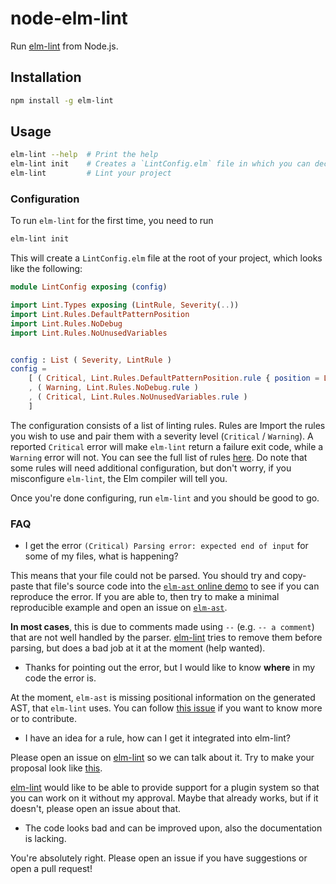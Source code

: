 # node-elm-lint

Run [elm-lint] from Node.js.

## Installation

```bash
npm install -g elm-lint
```

## Usage

```bash
elm-lint --help  # Print the help
elm-lint init    # Creates a `LintConfig.elm` file in which you can declare how you want to configure elm-lint
elm-lint         # Lint your project
```

### Configuration

To run `elm-lint` for the first time, you need to run

```bash
elm-lint init
```

This will create a `LintConfig.elm` file at the root of your project, which looks like the following:

```elm
module LintConfig exposing (config)

import Lint.Types exposing (LintRule, Severity(..))
import Lint.Rules.DefaultPatternPosition
import Lint.Rules.NoDebug
import Lint.Rules.NoUnusedVariables


config : List ( Severity, LintRule )
config =
    [ ( Critical, Lint.Rules.DefaultPatternPosition.rule { position = Lint.Rules.DefaultPatternPosition.Last } )
    , ( Warning, Lint.Rules.NoDebug.rule )
    , ( Critical, Lint.Rules.NoUnusedVariables.rule )
    ]
```

The configuration consists of a list of linting rules. Rules are
Import the rules you wish to use and pair them with a severity level (`Critical` / `Warning`).
A reported `Critical` error will make `elm-lint` return a failure exit code, while a `Warning` error will not. You can see the full list of rules [here](https://github.com/jfmengels/elm-lint#rules).
Do note that some rules will need additional configuration, but don't worry, if you misconfigure `elm-lint`, the Elm compiler will tell you.

Once you're done configuring, run `elm-lint` and you should be good to go.

### FAQ

- I get the error `(Critical) Parsing error: expected end of input` for some of my files, what is happening?

This means that your file could not be parsed.
You should try and copy-paste that file's source code into the [`elm-ast` online demo](http://bogdanp.github.io/elm-ast/example/) to see if you can reproduce the error. If you are able to, then try to make a minimal reproducible example and open an issue on [`elm-ast`](https://github.com/Bogdanp/elm-ast).

**In most cases**, this is due to comments made using `--` (e.g. `-- a comment`) that are not well handled by the parser. [elm-lint] tries to remove them before parsing, but does a bad job at it at the moment (help wanted).

- Thanks for pointing out the error, but I would like to know **where** in my code the error is.

At the moment, `elm-ast` is missing positional information on the generated AST, that `elm-lint` uses. You can follow [this issue](https://github.com/Bogdanp/elm-ast/issues/13) if you want to know more or to contribute.

- I have an idea for a rule, how can I get it integrated into elm-lint?

Please open an issue on [elm-lint] so we can talk about it. Try to make your proposal look like [this](https://github.com/eslint/eslint/blob/master/templates/rule-proposal.md).

[elm-lint] would like to be able to provide support for a plugin system so that you can work on it without my approval. Maybe that already works, but if it doesn't, please open an issue about that.

- The code looks bad and can be improved upon, also the documentation is lacking.

You're absolutely right. Please open an issue if you have suggestions or open a pull request!

[elm-lint]: https://github.com/jfmengels/elm-lint

